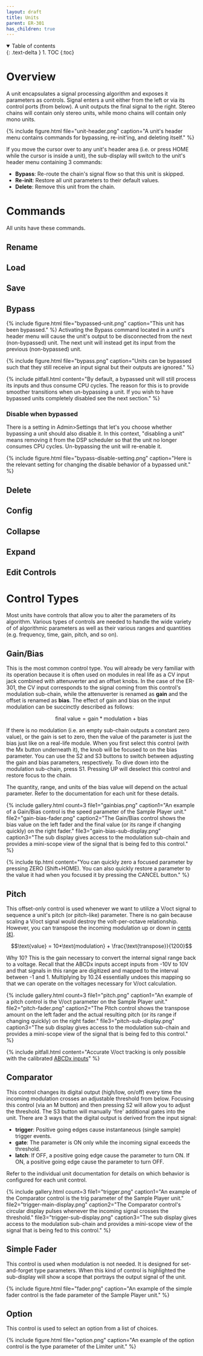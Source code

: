 ```yaml
---
layout: draft
title: Units
parent: ER-301
has_children: true
---
```


<details open markdown="block">
  <summary>
    Table of contents
  </summary>
  {: .text-delta }
1. TOC
{:toc}
</details>

# Overview

A unit encapsulates a signal processing algorithm and exposes it parameters as controls.  Signal enters a unit either from the left or via its control ports (from below).  A unit outputs the final signal to the right.  Stereo chains will contain only stereo units, while mono chains will contain only mono units.

{% include figure.html
file="unit-header.png"
caption="A unit's header menu contains commands for bypassing, re-init'ing, and deleting itself."
%}

If you move the cursor over to any unit's header area (i.e. or press HOME while the cursor is inside a unit), the sub-display will switch to the unit's header menu containing 3 commands:

* **Bypass**: Re-route the chain's signal flow so that this unit is skipped.
* **Re-init**: Restore all unit parameters to their default values.
* **Delete**: Remove this unit from the chain.

# Commands

All units have these commands.

## Rename

## Load

## Save

## Bypass

{% include figure.html
file="bypassed-unit.png"
caption="This unit has been bypassed."
%}
Activating the Bypass command located in a unit's header menu will cause the unit's output to be disconnected from the next (non-bypassed) unit.  The next unit will instead get its input from the previous (non-bypassed) unit.

{% include figure.html
file="bypass.png"
caption="Units can be bypassed such that they still receive an input signal but their outputs are ignored."
%}

{% include pitfall.html
content="By default, a bypassed unit will still process its inputs and thus consume CPU cycles. The reason for this is to provide smoother transitions when un-bypassing a unit.  If you wish to have bypassed units completely disabled see the next section."
%}

### Disable when bypassed 
There is a setting in Admin>Settings that let's you choose whether bypassing a unit should also disable it.  In this context, "disabling a unit" means removing it from the DSP scheduler so that the unit no longer consumes CPU cycles.  Un-bypassing the unit will re-enable it.

{% include figure.html
file="bypass-disable-setting.png"
caption="Here is the relevant setting for changing the disable behavior of a bypassed unit."
%}


## Delete

## Config

## Collapse

## Expand

## Edit Controls

# Control Types
Most units have controls that allow you to alter the parameters of its algorithm.  Various types of controls are needed to handle the wide variety of of algorithmic parameters as well as their various ranges and quantities (e.g. frequency, time, gain, pitch, and so on).  

## Gain/Bias 
This is the most common control type.  You will already be very familiar with its operation because it is often used on modules in real life as a CV input jack combined with attenuverter and an offset knobs.  In the case of the ER-301, the CV input corresponds to the signal coming from this control's modulation sub-chain, while the attenuverter is renamed as **gain** and the offset is renamed as **bias**.  The effect of gain and bias on the input modulation can be succinctly described as follows:

$$\text{final value} = \text{gain} * \text{modulation} + \text{bias}$$

If there is no modulation (i.e. an empty sub-chain outputs a constant zero value), or the gain is set to zero, then the value of the parameter is just the bias just like on a real-life module. When you first select this control (with the Mx button underneath it), the knob will be focused to on the bias parameter.  You can use the S2 and S3 buttons to switch between adjusting the gain and bias parameters, respectively.  To dive down into the modulation sub-chain, press S1. Pressing UP will deselect this control and restore focus to the chain.

The quantity, range, and units of the bias value will depend on the actual parameter.  Refer to the documentation for each unit for these details.

{% include gallery.html
  count=3
  file1="gainbias.png"
  caption1="An example of a Gain/Bias control is the speed parameter of the Sample Player unit."
  file2="gain-bias-fader.png"
  caption2="The Gain/Bias control shows the bias value on the left fader and the final value (or its range if changing quickly) on the right fader."
  file3="gain-bias-sub-display.png"
  caption3="The sub display gives access to the modulation sub-chain and provides a mini-scope view of the signal that is being fed to this control."
%}

{% include tip.html
content="You can quickly zero a focused parameter by pressing ZERO (Shift+HOME).  You can also quickly restore a parameter to the value it had when you focused it by pressing the CANCEL button."
%}

## Pitch 
This offset-only control is used whenever we want to utilize a V/oct signal to sequence a unit's pitch (or pitch-like) parameter.  There is no gain because scaling a V/oct signal would destroy the volt-per-octave relationship.  However, you can transpose the incoming modulation up or down in [cents (¢)](https://en.wikipedia.org/wiki/Cent_(music)).

$$\text{value} = 10*\text{modulation} + \frac{\text{transpose}}{1200}$$

Why 10?  This is the gain necessary to convert the internal signal range back to a voltage.  Recall that the ABCDx inputs accept inputs from -10V to 10V and that signals in this range are digitized and mapped to the interval between -1 and 1.  Multiplying by 10.24 essentially undoes this mapping so that we can operate on the voltages necessary for V/oct calculation.

{% include gallery.html
  count=3
  file1="pitch.png"
  caption1="An example of a pitch control is the V/oct parameter on the Sample Player unit."
  file2="pitch-fader.png"
  caption2="The Pitch control shows the transpose amount on the left fader and the actual resulting pitch (or its range if changing quickly) on the right fader."
  file3="pitch-sub-display.png"
  caption3="The sub display gives access to the modulation sub-chain and provides a mini-scope view of the signal that is being fed to this control."
%}

{% include pitfall.html
content="Accurate V/oct tracking is only possible with the calibrated [ABCDx inputs](/er-301/front-panel#abcdx-input-matrix)"
%}

## Comparator
This control changes its digital output (high/low, on/off) every time the incoming modulation crosses an adjustable threshold from below.  Focusing this control (via an M button) and then pressing S2 will allow you to adjust the threshold.  The S3 button will manually 'fire' additional gates into the unit.  There are 3 ways that the digital output is derived from the input signal:

* **trigger**: Positive going edges cause instantaneous (single sample) trigger events.
* **gate**: The parameter is ON only while the incoming signal exceeds the threshold.
* **latch**: If OFF, a positive going edge cause the parameter to turn ON.  If ON, a positive going edge cause the parameter to turn OFF.

Refer to the individual unit documentation for details on which behavior is configured for each unit control.

{% include gallery.html
  count=3
  file1="trigger.png"
  caption1="An example of the Comparator control is the trig parameter of the Sample Player unit."
  file2="trigger-main-display.png"
  caption2="The Comparator control's circular display pulses whenever the incoming signal crosses the threshold."
  file3="trigger-sub-display.png"
  caption3="The sub display gives access to the modulation sub-chain and provides a mini-scope view of the signal that is being fed to this control."
%}

## Simple Fader 
This control is used when modulation is not needed.  It is designed for set-and-forget type parameters.  When this kind of control is highlighted the sub-display will show a scope that portrays the output signal of the unit.

{% include figure.html
  file="fader.png"
  caption="An example of the simple fader control is the fade parameter of the Sample Player unit."
%}

## Option 
This control is used to select an option from a list of choices.

{% include figure.html
  file="option.png"
  caption="An example of the option control is the type parameter of the Limiter unit."
%}


